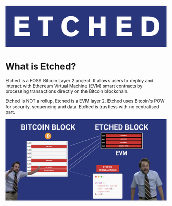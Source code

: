 ![etched logo](./docs/logo.png)

# What is Etched?

Etched is a FOSS Bitcoin Layer 2 project. It allows users to deploy and interact with Ethereum Virtual Machine (EVM) smart contracts by processing transactions directly on the Bitcoin blockchain. 

Etched is NOT a rollup, Etched is a EVM layer 2. Etched uses Bitcoin's POW for security, sequencing and data. Etched is trustless with no centralised part. 


![diagram](./docs/diagram.png)